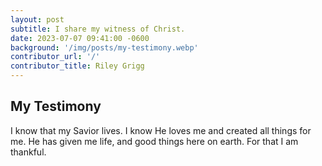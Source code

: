 ```yaml
---
layout: post
subtitle: I share my witness of Christ.
date: 2023-07-07 09:41:00 -0600
background: '/img/posts/my-testimony.webp'
contributor_url: '/'
contributor_title: Riley Grigg
---
```


## My Testimony
I know that my Savior lives. I know He loves me and created all things for me. He has given me life, and good things here on earth. For that I am thankful.